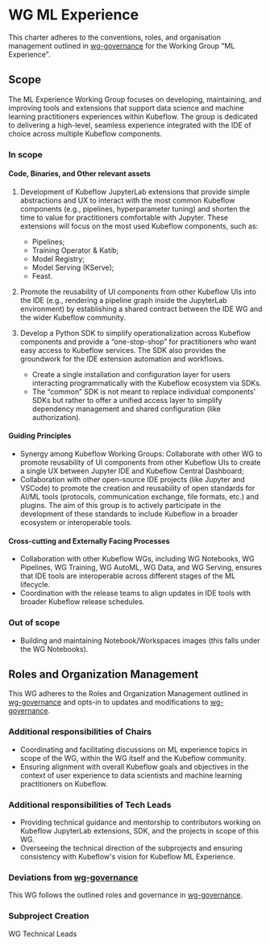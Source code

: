 # WG ML Experience

This charter adheres to the conventions, roles, and organisation management outlined in [wg-governance] for the Working Group "ML Experience".

## Scope

The ML Experience Working Group focuses on developing, maintaining, and improving tools and extensions that support data science and machine learning practitioners experiences within Kubeflow. The group is dedicated to delivering a high-level, seamless experience integrated with the IDE of choice across multiple Kubeflow components.
 
### In scope
 
#### Code, Binaries, and Other relevant assets

1. Development of Kubeflow JupyterLab extensions that provide simple abstractions and UX to interact with the most common Kubeflow components (e.g., pipelines, hyperparameter tuning) and shorten the time to value for practitioners comfortable with Jupyter. These extensions will focus on the most used Kubeflow components, such as:
    - Pipelines;
    - Training Operator & Katib;
    - Model Registry;
    - Model Serving (KServe);
    - Feast.

2. Promote the reusability of UI components from other Kubeflow UIs into the IDE (e.g., rendering a pipeline graph inside the JupyterLab environment) by establishing a shared contract between the IDE WG and the wider Kubeflow community. 

3. Develop a Python SDK to simplify operationalization across Kubeflow components and provide a “one-stop-shop” for practitioners who want easy access to Kubeflow services. The SDK also provides the groundwork for the IDE extension automation and workflows.
    - Create a single installation and configuration layer for users interacting programmatically with the Kubeflow ecosystem via SDKs.
    - The “common” SDK is not meant to replace individual components’ SDKs but rather to offer a unified access layer to simplify dependency management and shared configuration (like authorization).

#### Guiding Principles

- Synergy among Kubeflow Working Groups: Collaborate with other WG to promote reusability of UI components from other Kubeflow UIs to create a single UX between Jupyter IDE and Kubeflow Central Dashboard;
- Collaboration with other open-source IDE projects (like Jupyter and VSCode) to promote the creation and reusability of open standards for AI/ML tools (protocols, communication exchange, file formats, etc.) and plugins. The aim of this group is to actively participate in the development of these standards to include Kubeflow in a broader ecosystem or interoperable tools. 

#### Cross-cutting and Externally Facing Processes

- Collaboration with other Kubeflow WGs, including WG Notebooks, WG Pipelines, WG Training, WG AutoML, WG Data, and WG Serving, ensures that IDE tools are interoperable across different stages of the ML lifecycle.
- Coordination with the release teams to align updates in IDE tools with broader Kubeflow release schedules.


### Out of scope

- Building and maintaining Notebook/Workspaces images (this falls under the WG Notebooks).

## Roles and Organization Management

This WG adheres to the Roles and Organization Management outlined in [wg-governance] and opts-in to updates and modifications to [wg-governance].

### Additional responsibilities of Chairs

- Coordinating and facilitating discussions on ML experience topics in scope of the WG, within the WG itself and the Kubeflow community.
- Ensuring alignment with overall Kubeflow goals and objectives in the context of user experience to data scientists and machine learning practitioners on Kubeflow.

### Additional responsibilities of Tech Leads

- Providing technical guidance and mentorship to contributors working on Kubeflow JupyterLab extensions, SDK, and the projects in scope of this WG.
- Overseeing the technical direction of the subprojects and ensuring consistency with Kubeflow's vision for Kubeflow ML Experience.

### Deviations from [wg-governance]

This WG follows the outlined roles and governance in [wg-governance].

### Subproject Creation

WG Technical Leads

[wg-governance]: ../wgs/wg-governance.md